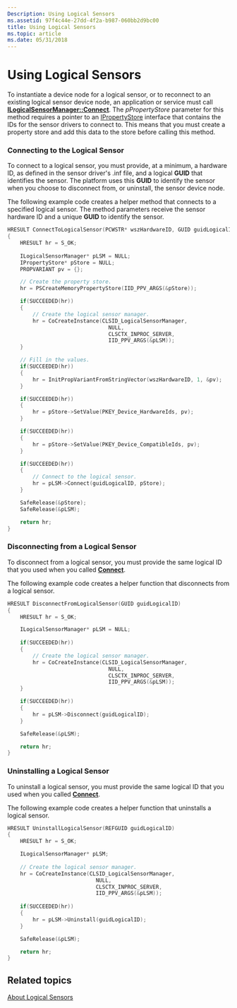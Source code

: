 ```yaml
---
Description: Using Logical Sensors
ms.assetid: 97f4c44e-27dd-4f2a-b987-060bb2d9bc00
title: Using Logical Sensors
ms.topic: article
ms.date: 05/31/2018
---
```


# Using Logical Sensors

To instantiate a device node for a logical sensor, or to reconnect to an existing logical sensor device node, an application or service must call [**ILogicalSensorManager::Connect**](https://msdn.microsoft.com/library/Dd374029(v=VS.85).aspx). The *pPropertyStore* parameter for this method requires a pointer to an [IPropertyStore](https://msdn.microsoft.com/library/bb761474(VS.85).aspx) interface that contains the IDs for the sensor drivers to connect to. This means that you must create a property store and add this data to the store before calling this method.

### Connecting to the Logical Sensor

To connect to a logical sensor, you must provide, at a minimum, a hardware ID, as defined in the sensor driver's .inf file, and a logical **GUID** that identifies the sensor. The platform uses this **GUID** to identify the sensor when you choose to disconnect from, or uninstall, the sensor device node.

The following example code creates a helper method that connects to a specified logical sensor. The method parameters receive the sensor hardware ID and a unique **GUID** to identify the sensor.


```C++
HRESULT ConnectToLogicalSensor(PCWSTR* wszHardwareID, GUID guidLogicalID)
{
    HRESULT hr = S_OK;
    
    ILogicalSensorManager* pLSM = NULL;
    IPropertyStore* pStore = NULL;
    PROPVARIANT pv = {};

    // Create the property store.
    hr = PSCreateMemoryPropertyStore(IID_PPV_ARGS(&pStore));

    if(SUCCEEDED(hr))
    {
        // Create the logical sensor manager.
        hr = CoCreateInstance(CLSID_LogicalSensorManager, 
                                NULL, 
                                CLSCTX_INPROC_SERVER, 
                                IID_PPV_ARGS(&pLSM));
    }

    // Fill in the values.
    if(SUCCEEDED(hr))
    {
        hr = InitPropVariantFromStringVector(wszHardwareID, 1, &pv);
    }

    if(SUCCEEDED(hr))
    {
        hr = pStore->SetValue(PKEY_Device_HardwareIds, pv);
    }

    if(SUCCEEDED(hr))
    {
        hr = pStore->SetValue(PKEY_Device_CompatibleIds, pv);
    }

    if(SUCCEEDED(hr))
    {
        // Connect to the logical sensor.
        hr = pLSM->Connect(guidLogicalID, pStore);
    }

    SafeRelease(&pStore);
    SafeRelease(&pLSM);

    return hr;
}
```



### Disconnecting from a Logical Sensor

To disconnect from a logical sensor, you must provide the same logical ID that you used when you called [**Connect**](https://msdn.microsoft.com/library/Dd374029(v=VS.85).aspx).

The following example code creates a helper function that disconnects from a logical sensor.


```C++
HRESULT DisconnectFromLogicalSensor(GUID guidLogicalID)
{
    HRESULT hr = S_OK;

    ILogicalSensorManager* pLSM = NULL;
 
    if(SUCCEEDED(hr))
    {
        // Create the logical sensor manager.
        hr = CoCreateInstance(CLSID_LogicalSensorManager, 
                                NULL, 
                                CLSCTX_INPROC_SERVER, 
                                IID_PPV_ARGS(&pLSM));
    }

    if(SUCCEEDED(hr))
    {
        hr = pLSM->Disconnect(guidLogicalID);
    }

    SafeRelease(&pLSM);

    return hr;
}
```



### Uninstalling a Logical Sensor

To uninstall a logical sensor, you must provide the same logical ID that you used when you called [**Connect**](https://msdn.microsoft.com/library/Dd374029(v=VS.85).aspx).

The following example code creates a helper function that uninstalls a logical sensor.


```C++
HRESULT UninstallLogicalSensor(REFGUID guidLogicalID)
{
    HRESULT hr = S_OK;

    ILogicalSensorManager* pLSM;
 
    // Create the logical sensor manager.
    hr = CoCreateInstance(CLSID_LogicalSensorManager, 
                            NULL, 
                            CLSCTX_INPROC_SERVER, 
                            IID_PPV_ARGS(&pLSM));
 
    if(SUCCEEDED(hr))
    {
        hr = pLSM->Uninstall(guidLogicalID);
    }

    SafeRelease(&pLSM);

    return hr;
}
```



## Related topics

<dl> <dt>

[About Logical Sensors](about-logical-sensors.md)
</dt> </dl>

 

 



